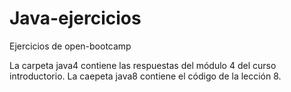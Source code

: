 # Java-ejercicios
Ejercicios de open-bootcamp

La carpeta java4 contiene las respuestas del módulo 4 del curso introductorio.
La caepeta java8 contiene el código de la lección 8.
